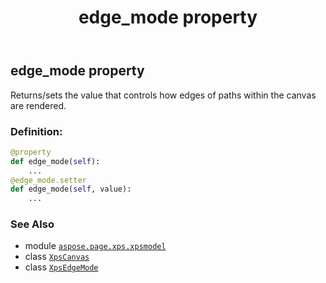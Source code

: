 ﻿---
title: edge_mode property
second_title: Aspose.Page for Python via .NET API References
description: 
type: docs
weight: 120
url: /python-net/aspose.page.xps.xpsmodel/xpscanvas/edge_mode/
is_root: false
---

## edge_mode property


Returns/sets the value that controls how edges of paths within the canvas are rendered.
### Definition:
```python
@property
def edge_mode(self):
    ...
@edge_mode.setter
def edge_mode(self, value):
    ...
```

### See Also
* module [`aspose.page.xps.xpsmodel`](../../)
* class [`XpsCanvas`](/page/python-net/aspose.page.xps.xpsmodel/xpscanvas)
* class [`XpsEdgeMode`](/page/python-net/aspose.page.xps.xpsmodel/xpsedgemode)
